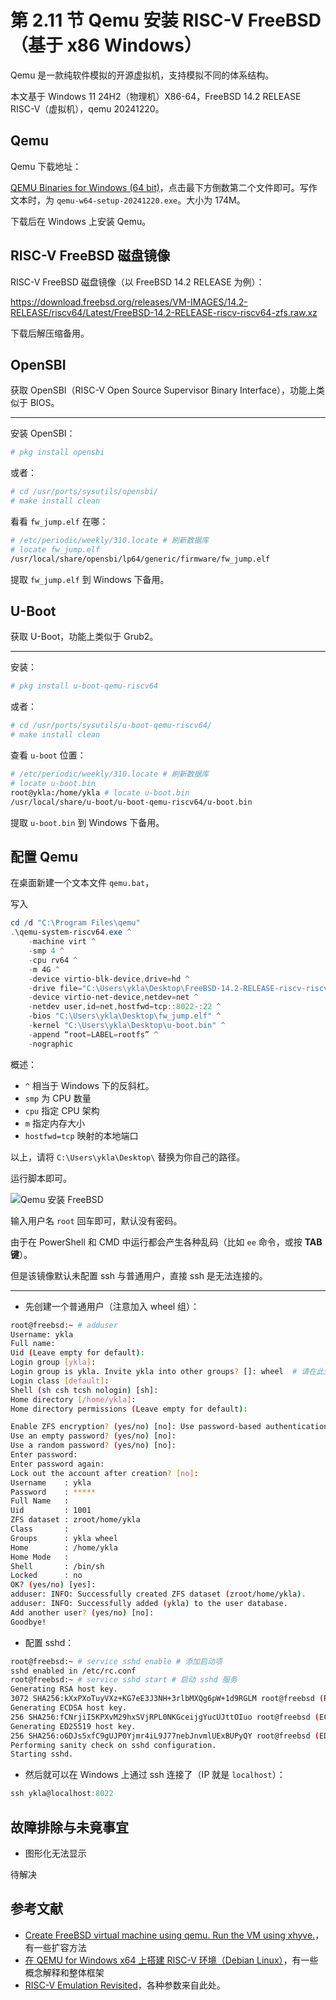 # 第 2.11 节 Qemu 安装 RISC-V FreeBSD（基于 x86 Windows）

Qemu 是一款纯软件模拟的开源虚拟机，支持模拟不同的体系结构。



本文基于 Windows 11 24H2（物理机）X86-64，FreeBSD 14.2 RELEASE RISC-V（虚拟机），qemu 20241220。

## Qemu

Qemu 下载地址：

[QEMU Binaries for Windows (64 bit)](https://qemu.weilnetz.de/w64/)，点击最下方倒数第二个文件即可。写作文本时，为 `qemu-w64-setup-20241220.exe`。大小为 174M。

下载后在 Windows 上安装 Qemu。

## RISC-V FreeBSD 磁盘镜像

RISC-V FreeBSD 磁盘镜像（以 FreeBSD 14.2 RELEASE 为例）：

<https://download.freebsd.org/releases/VM-IMAGES/14.2-RELEASE/riscv64/Latest/FreeBSD-14.2-RELEASE-riscv-riscv64-zfs.raw.xz>

下载后解压缩备用。

## OpenSBI

获取 OpenSBI（RISC-V Open Source Supervisor Binary Interface），功能上类似于 BIOS。

---

安装 OpenSBI：

```sh
# pkg install opensbi
```

或者：

```sh
# cd /usr/ports/sysutils/opensbi/ 
# make install clean
```

看看 `fw_jump.elf` 在哪：

```sh
# /etc/periodic/weekly/310.locate # 刷新数据库
# locate fw_jump.elf
/usr/local/share/opensbi/lp64/generic/firmware/fw_jump.elf
```

提取 `fw_jump.elf` 到 Windows 下备用。

## U-Boot

获取 U-Boot，功能上类似于 Grub2。

---

安装：

```sh
# pkg install u-boot-qemu-riscv64
```

或者：

```sh
# cd /usr/ports/sysutils/u-boot-qemu-riscv64/ 
# make install clean
```

查看 `u-boot` 位置：

```sh
# /etc/periodic/weekly/310.locate # 刷新数据库
# locate u-boot.bin
root@ykla:/home/ykla # locate u-boot.bin
/usr/local/share/u-boot/u-boot-qemu-riscv64/u-boot.bin
```

提取 `u-boot.bin` 到 Windows 下备用。

## 配置 Qemu

在桌面新建一个文本文件 `qemu.bat`，

写入

```powershell
cd /d "C:\Program Files\qemu"
.\qemu-system-riscv64.exe ^
    -machine virt ^
    -smp 4 ^
    -cpu rv64 ^
    -m 4G ^
    -device virtio-blk-device,drive=hd ^
    -drive file="C:\Users\ykla\Desktop\FreeBSD-14.2-RELEASE-riscv-riscv64-zfs.raw",if=none,id=hd ^
    -device virtio-net-device,netdev=net ^
    -netdev user,id=net,hostfwd=tcp::8022-:22 ^
    -bios "C:\Users\ykla\Desktop\fw_jump.elf" ^
    -kernel "C:\Users\ykla\Desktop\u-boot.bin" ^
    -append “root=LABEL=rootfs” ^
    -nographic
```

概述：

- `^` 相当于 Windows 下的反斜杠。
- `smp` 为 CPU 数量
- `cpu` 指定 CPU 架构
- `m` 指定内存大小
- `hostfwd=tcp` 映射的本地端口

以上，请将 `C:\Users\ykla\Desktop\` 替换为你自己的路径。

运行脚本即可。

![Qemu 安装 FreeBSD](../.gitbook/assets/qemu1.png)

输入用户名 `root` 回车即可，默认没有密码。

由于在 PowerShell 和 CMD 中运行都会产生各种乱码（比如 `ee` 命令，或按 **TAB 键**）。

但是该镜像默认未配置 ssh 与普通用户，直接 ssh 是无法连接的。

---

- 先创建一个普通用户（注意加入 wheel 组）：

```sh
root@freebsd:~ # adduser 
Username: ykla
Full name:
Uid (Leave empty for default):
Login group [ykla]:
Login group is ykla. Invite ykla into other groups? []: wheel  # 请在此处输入 wheel，否则无法 su
Login class [default]:
Shell (sh csh tcsh nologin) [sh]:
Home directory [/home/ykla]:
Home directory permissions (Leave empty for default):

Enable ZFS encryption? (yes/no) [no]: Use password-based authentication? [yes]:
Use an empty password? (yes/no) [no]:
Use a random password? (yes/no) [no]:
Enter password:
Enter password again:
Lock out the account after creation? [no]:
Username    : ykla
Password    : *****
Full Name   :
Uid         : 1001
ZFS dataset : zroot/home/ykla
Class       :
Groups      : ykla wheel
Home        : /home/ykla
Home Mode   :
Shell       : /bin/sh
Locked      : no
OK? (yes/no) [yes]:
adduser: INFO: Successfully created ZFS dataset (zroot/home/ykla).
adduser: INFO: Successfully added (ykla) to the user database.
Add another user? (yes/no) [no]:
Goodbye!
```

- 配置 sshd：

```sh
root@freebsd:~ # service sshd enable # 添加启动项
sshd enabled in /etc/rc.conf
root@freebsd:~ # service sshd start # 启动 sshd 服务
Generating RSA host key.
3072 SHA256:kXxPXoTuyVXz+KG7eE3J3NH+3rlbMXQg6pW+1d9RGLM root@freebsd (RSA)
Generating ECDSA host key.
256 SHA256:fCNrjiI5KPXvM29hxSVjRPL0NKGceijgYucUJttOIuo root@freebsd (ECDSA)
Generating ED25519 host key.
256 SHA256:o6DJs5xfC9gUJP0Yjmr4iL9J77nebJnvmlUExBUPyQY root@freebsd (ED25519)
Performing sanity check on sshd configuration.
Starting sshd.
```

- 然后就可以在 Windows 上通过 ssh 连接了（IP 就是 `localhost`）：

```powershell
ssh ykla@localhost:8022
```

## 故障排除与未竟事宜

- 图形化无法显示

待解决

## 参考文献

- [Create FreeBSD virtual machine using qemu. Run the VM using xhyve.](https://gist.github.com/zg/38a3afa112ddf7de4912aafc249ec82f)，有一些扩容方法
- [在 QEMU for Windows x64 上搭建 RISC-V 环境（Debian Linux）](https://naiv.fun/Ops/83.html)，有一些概念解释和整体框架
- [RISC-V Emulation Revisited](https://smist08.wordpress.com/2023/04/28/risc-v-emulation-revisited/)，各种参数来自此处。
